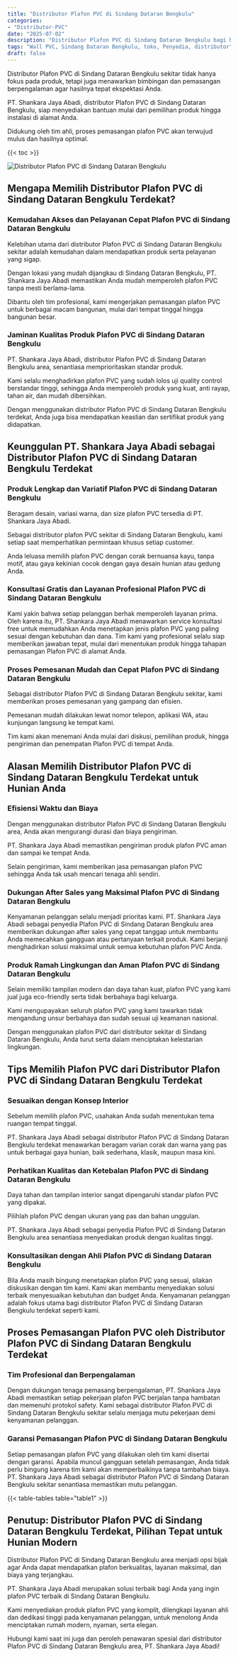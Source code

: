 ```yaml
---
title: "Distributor Plafon PVC di Sindang Dataran Bengkulu"
categories: 
- "Distributor-PVC"
date: "2025-07-02"
description: "Distributor Plafon PVC di Sindang Dataran Bengkulu bagi hunian, office, serta toko. Material berkualitas, pilihan motif, pilihan warna modern, beserta layanan instalasi oleh tim ahli dan jaminan resmi!|Layanan penyediaan Plafon PVC di Sindang Dataran Bengkulu bagi kebutuhan tempat tinggal, kantor, maupun gerai, beserta produk berkualitas dan pemasangan oleh tim ahli serta garansi resmi.|Solusi Plafon PVC di Sindang Dataran Bengkulu yang andal bagi rumah, kantor, dan ritel, bersama material unggulan dan instalasi ditangani oleh tim ahli serta jaminan resmi.|Penyediaan Plafon PVC di Sindang Dataran Bengkulu bagi hunian, kantor, serta ritel, beserta panel unggulan dan penempatan oleh teknisi berpengalaman, disertai dengan jaminan resmi.}"
tags: "Wall PVC, Sindang Dataran Bengkulu, toko, Penyedia, distributor"
draft: false
---
```


Distributor Plafon PVC di Sindang Dataran Bengkulu sekitar tidak hanya fokus pada produk, tetapi juga menawarkan bimbingan dan pemasangan berpengalaman agar hasilnya tepat ekspektasi Anda.

PT. Shankara Jaya Abadi, distributor Plafon PVC di Sindang Dataran Bengkulu, siap menyediakan bantuan mulai dari pemilihan produk hingga instalasi di alamat Anda.

Didukung oleh tim ahli, proses pemasangan plafon PVC akan terwujud mulus dan hasilnya optimal.

{{< toc >}}

![Distributor Plafon PVC di Sindang Dataran Bengkulu](/images/Distributor-PVC/Distributor-Plafon-PVC-di-Sindang-Dataran-Bengkulu.png)


## Mengapa Memilih Distributor Plafon PVC di Sindang Dataran Bengkulu Terdekat?

### Kemudahan Akses dan Pelayanan Cepat Plafon PVC di Sindang Dataran Bengkulu

Kelebihan utama dari distributor Plafon PVC di Sindang Dataran Bengkulu sekitar adalah kemudahan dalam mendapatkan produk serta pelayanan yang sigap.

Dengan lokasi yang mudah dijangkau di Sindang Dataran Bengkulu, PT. Shankara Jaya Abadi memastikan Anda mudah memperoleh plafon PVC tanpa mesti berlama-lama.

Dibantu oleh tim profesional, kami mengerjakan pemasangan plafon PVC untuk berbagai macam bangunan, mulai dari tempat tinggal hingga bangunan besar.

### Jaminan Kualitas Produk Plafon PVC di Sindang Dataran Bengkulu

PT. Shankara Jaya Abadi, distributor Plafon PVC di Sindang Dataran Bengkulu area, senantiasa memprioritaskan standar produk.

Kami selalu menghadirkan plafon PVC yang sudah lolos uji quality control berstandar tinggi, sehingga Anda memperoleh produk yang kuat, anti rayap, tahan air, dan mudah dibersihkan.

Dengan menggunakan distributor Plafon PVC di Sindang Dataran Bengkulu terdekat, Anda juga bisa mendapatkan keaslian dan sertifikat produk yang didapatkan.

## Keunggulan PT. Shankara Jaya Abadi sebagai Distributor Plafon PVC di Sindang Dataran Bengkulu Terdekat

### Produk Lengkap dan Variatif Plafon PVC di Sindang Dataran Bengkulu

Beragam desain, variasi warna, dan size plafon PVC tersedia di PT. Shankara Jaya Abadi.

Sebagai distributor plafon PVC sekitar di Sindang Dataran Bengkulu, kami setiap saat memperhatikan permintaan khusus setiap customer.

Anda leluasa memilih plafon PVC dengan corak bernuansa kayu, tanpa motif, atau gaya kekinian cocok dengan gaya desain hunian atau gedung Anda.

### Konsultasi Gratis dan Layanan Profesional Plafon PVC di Sindang Dataran Bengkulu

Kami yakin bahwa setiap pelanggan berhak memperoleh layanan prima. Oleh karena itu, PT. Shankara Jaya Abadi menawarkan service konsultasi free untuk memudahkan Anda menetapkan jenis plafon PVC yang paling sesuai dengan kebutuhan dan dana. Tim kami yang profesional selalu siap memberikan jawaban tepat, mulai dari menentukan produk hingga tahapan pemasangan Plafon PVC di alamat Anda.

### Proses Pemesanan Mudah dan Cepat Plafon PVC di Sindang Dataran Bengkulu

Sebagai distributor Plafon PVC di Sindang Dataran Bengkulu sekitar, kami memberikan proses pemesanan yang gampang dan efisien.

Pemesanan mudah dilakukan lewat nomor telepon, aplikasi WA, atau kunjungan langsung ke tempat kami.

Tim kami akan menemani Anda mulai dari diskusi, pemilihan produk, hingga pengiriman dan penempatan Plafon PVC di tempat Anda.

## Alasan Memilih Distributor Plafon PVC di Sindang Dataran Bengkulu Terdekat untuk Hunian Anda

### Efisiensi Waktu dan Biaya

Dengan menggunakan distributor Plafon PVC di Sindang Dataran Bengkulu area, Anda akan mengurangi durasi dan biaya pengiriman.

PT. Shankara Jaya Abadi memastikan pengiriman produk plafon PVC aman dan sampai ke tempat Anda.

Selain pengiriman, kami memberikan jasa pemasangan plafon PVC sehingga Anda tak usah mencari tenaga ahli sendiri.

### Dukungan After Sales yang Maksimal Plafon PVC di Sindang Dataran Bengkulu

Kenyamanan pelanggan selalu menjadi prioritas kami. PT. Shankara Jaya Abadi sebagai penyedia Plafon PVC di Sindang Dataran Bengkulu area memberikan dukungan after sales yang cepat tanggap untuk membantu Anda memecahkan gangguan atau pertanyaan terkait produk. Kami berjanji menghadirkan solusi maksimal untuk semua kebutuhan plafon PVC Anda.

### Produk Ramah Lingkungan dan Aman Plafon PVC di Sindang Dataran Bengkulu

Selain memiliki tampilan modern dan daya tahan kuat, plafon PVC yang kami jual juga eco-friendly serta tidak berbahaya bagi keluarga.

Kami mengupayakan seluruh plafon PVC yang kami tawarkan tidak mengandung unsur berbahaya dan sudah sesuai uji keamanan nasional.

Dengan menggunakan plafon PVC dari distributor sekitar di Sindang Dataran Bengkulu, Anda turut serta dalam menciptakan kelestarian lingkungan.

## Tips Memilih Plafon PVC dari Distributor Plafon PVC di Sindang Dataran Bengkulu Terdekat

### Sesuaikan dengan Konsep Interior

Sebelum memilih plafon PVC, usahakan Anda sudah menentukan tema ruangan tempat tinggal.

PT. Shankara Jaya Abadi sebagai distributor Plafon PVC di Sindang Dataran Bengkulu terdekat menawarkan beragam varian corak dan warna yang pas untuk berbagai gaya hunian, baik sederhana, klasik, maupun masa kini.

### Perhatikan Kualitas dan Ketebalan Plafon PVC di Sindang Dataran Bengkulu

Daya tahan dan tampilan interior sangat dipengaruhi standar plafon PVC yang dipakai.

Pilihlah plafon PVC dengan ukuran yang pas dan bahan unggulan.

PT. Shankara Jaya Abadi sebagai penyedia Plafon PVC di Sindang Dataran Bengkulu area senantiasa menyediakan produk dengan kualitas tinggi.

### Konsultasikan dengan Ahli Plafon PVC di Sindang Dataran Bengkulu

Bila Anda masih bingung menetapkan plafon PVC yang sesuai, silakan diskusikan dengan tim kami. Kami akan membantu menyediakan solusi terbaik menyesuaikan kebutuhan dan budget Anda. Kenyamanan pelanggan adalah fokus utama bagi distributor Plafon PVC di Sindang Dataran Bengkulu terdekat seperti kami.

## Proses Pemasangan Plafon PVC oleh Distributor Plafon PVC di Sindang Dataran Bengkulu Terdekat

### Tim Profesional dan Berpengalaman

Dengan dukungan tenaga pemasang berpengalaman, PT. Shankara Jaya Abadi memastikan setiap pekerjaan plafon PVC berjalan tanpa hambatan dan memenuhi protokol safety. Kami sebagai distributor Plafon PVC di Sindang Dataran Bengkulu sekitar selalu menjaga mutu pekerjaan demi kenyamanan pelanggan.

### Garansi Pemasangan Plafon PVC di Sindang Dataran Bengkulu

Setiap pemasangan plafon PVC yang dilakukan oleh tim kami disertai dengan garansi. Apabila muncul gangguan setelah pemasangan, Anda tidak perlu bingung karena tim kami akan memperbaikinya tanpa tambahan biaya. PT. Shankara Jaya Abadi sebagai distributor Plafon PVC di Sindang Dataran Bengkulu sekitar senantiasa memastikan mutu pelanggan.

{{< table-tables table="table1" >}}

## Penutup: Distributor Plafon PVC di Sindang Dataran Bengkulu Terdekat, Pilihan Tepat untuk Hunian Modern

Distributor Plafon PVC di Sindang Dataran Bengkulu area menjadi opsi bijak agar Anda dapat mendapatkan plafon berkualitas, layanan maksimal, dan biaya yang terjangkau.

PT. Shankara Jaya Abadi merupakan solusi terbaik bagi Anda yang ingin plafon PVC terbaik di Sindang Dataran Bengkulu.

Kami menyediakan produk plafon PVC yang komplit, dilengkapi layanan ahli dan dedikasi tinggi pada kenyamanan pelanggan, untuk menolong Anda menciptakan rumah modern, nyaman, serta elegan.

Hubungi kami saat ini juga dan peroleh penawaran spesial dari distributor Plafon PVC di Sindang Dataran Bengkulu area, PT. Shankara Jaya Abadi!